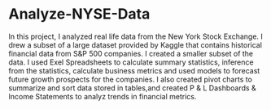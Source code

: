 # Analyze-NYSE-Data
In this project, I analyzed real life data from the New York Stock Exchange. I drew a subset of a large dataset provided by Kaggle that contains historical financial data from S&P 500 companies. I created a smaller subset of the data.
I used Exel Spreadsheets to calculate summary statistics, inference from the statistics, calculate business metrics and used models to forecast future growth prospects for the companies. I also created pivot charts to summarize and sort data stored in tables,and created P & L Dashboards & Income Statements to analyz trends in financial metrics.
